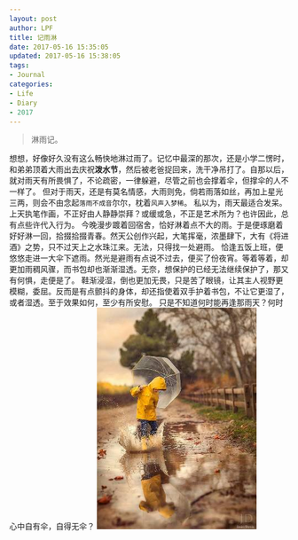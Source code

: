 ```yaml
---
layout: post
author: LPF
title: 记雨淋
date: 2017-05-16 15:35:05
updated: 2017-05-16 15:38:05
tags:
- Journal
categories:
- Life
- Diary
- 2017
---
```

> 淋雨记。

想想，好像好久没有这么畅快地淋过雨了。记忆中最深的那次，还是小学二愣时，和弟弟顶着大雨出去庆祝**泼水节**，然后被老爸捉回来，洗干净吊打了。自那以后，就对雨天有所畏惧了，不论疏密，一律躲避，尽管之前也会撑着伞，但撑伞的人不一样了。
但对于雨天，还是有莫名情感，大雨则免，倘若雨落如丝，再加上星光三两，则会不由念起`落雨不成音`尔尔，枕着`风声入梦稀`。
私以为，雨天最适合发呆。上天执笔作画，不正好由人静静崇拜？或缓或急，不正是艺术所为？也许因此，总有点些许代入行为。
今晚漫步踱着回宿舍，恰好淋着点不大的雨。于是便琢磨着好好淋一回，拾掇拾掇青春。然天公创作兴起，大笔挥毫，浓墨肆下，大有《将进酒》之势，只不过天上之水珠江来。无法，只得找一处避雨。
恰逢五饭上班，便悠悠走进一大伞下遮雨。然光是避雨有点说不过去，便买了份夜宵。等着等着，却更加雨稠风骤，而书包却也渐渐湿透。无奈，想保护的已经无法继续保护了，那又有何惧，走便是了。
鞋渐浸湿，倒也更加无畏，只是苦了眼镜，让其主人视野更模糊，委屈。反而是有点颤抖的身体，却还指使着双手护着书包，不让它更湿了，或者湿透。至于效果如何，至少有所安慰。
只是不知道何时能再逢那雨天？何时心中自有伞，自得无伞？
![](../post_img/591aac63ab64415c1c000ddc)